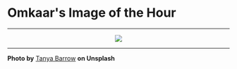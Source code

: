 # Omkaar's Image of the Hour

---

<div align="center">

<a href="https://unsplash.com/photos/rocky-shoreline-with-waves-crashing-TU25h2aJuaI">
  <img src="https://images.unsplash.com/photo-1746901292401-29aa9fe03e46?crop=entropy&cs=tinysrgb&fit=max&fm=jpg&ixid=M3w3NjA2Nzh8MHwxfHJhbmRvbXx8fHx8fHx8fDE3NTAzNDE2MDB8&ixlib=rb-4.1.0&q=80&w=1080" style="max-width:100%; height:auto;">
</a>



</div>

---

**Photo by** [Tanya Barrow](https://unsplash.com/@tanyabarrow) **on Unsplash**
